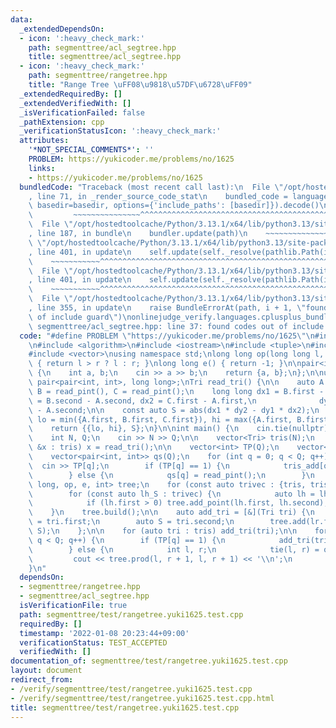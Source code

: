 ```yaml
---
data:
  _extendedDependsOn:
  - icon: ':heavy_check_mark:'
    path: segmenttree/acl_segtree.hpp
    title: segmenttree/acl_segtree.hpp
  - icon: ':heavy_check_mark:'
    path: segmenttree/rangetree.hpp
    title: "Range Tree \uFF08\u9818\u57DF\u6728\uFF09"
  _extendedRequiredBy: []
  _extendedVerifiedWith: []
  _isVerificationFailed: false
  _pathExtension: cpp
  _verificationStatusIcon: ':heavy_check_mark:'
  attributes:
    '*NOT_SPECIAL_COMMENTS*': ''
    PROBLEM: https://yukicoder.me/problems/no/1625
    links:
    - https://yukicoder.me/problems/no/1625
  bundledCode: "Traceback (most recent call last):\n  File \"/opt/hostedtoolcache/Python/3.13.1/x64/lib/python3.13/site-packages/onlinejudge_verify/documentation/build.py\"\
    , line 71, in _render_source_code_stat\n    bundled_code = language.bundle(stat.path,\
    \ basedir=basedir, options={'include_paths': [basedir]}).decode()\n          \
    \         ~~~~~~~~~~~~~~~^^^^^^^^^^^^^^^^^^^^^^^^^^^^^^^^^^^^^^^^^^^^^^^^^^^^^^^^^^^^^^^^^^\n\
    \  File \"/opt/hostedtoolcache/Python/3.13.1/x64/lib/python3.13/site-packages/onlinejudge_verify/languages/cplusplus.py\"\
    , line 187, in bundle\n    bundler.update(path)\n    ~~~~~~~~~~~~~~^^^^^^\n  File\
    \ \"/opt/hostedtoolcache/Python/3.13.1/x64/lib/python3.13/site-packages/onlinejudge_verify/languages/cplusplus_bundle.py\"\
    , line 401, in update\n    self.update(self._resolve(pathlib.Path(included), included_from=path))\n\
    \    ~~~~~~~~~~~^^^^^^^^^^^^^^^^^^^^^^^^^^^^^^^^^^^^^^^^^^^^^^^^^^^^^^^^^^^\n\
    \  File \"/opt/hostedtoolcache/Python/3.13.1/x64/lib/python3.13/site-packages/onlinejudge_verify/languages/cplusplus_bundle.py\"\
    , line 401, in update\n    self.update(self._resolve(pathlib.Path(included), included_from=path))\n\
    \    ~~~~~~~~~~~^^^^^^^^^^^^^^^^^^^^^^^^^^^^^^^^^^^^^^^^^^^^^^^^^^^^^^^^^^^\n\
    \  File \"/opt/hostedtoolcache/Python/3.13.1/x64/lib/python3.13/site-packages/onlinejudge_verify/languages/cplusplus_bundle.py\"\
    , line 355, in update\n    raise BundleErrorAt(path, i + 1, \"found codes out\
    \ of include guard\")\nonlinejudge_verify.languages.cplusplus_bundle.BundleErrorAt:\
    \ segmenttree/acl_segtree.hpp: line 37: found codes out of include guard\n"
  code: "#define PROBLEM \"https://yukicoder.me/problems/no/1625\"\n#include \"../rangetree.hpp\"\
    \n#include <algorithm>\n#include <iostream>\n#include <tuple>\n#include <utility>\n\
    #include <vector>\nusing namespace std;\nlong long op(long long l, long long r)\
    \ { return l > r ? l : r; }\nlong long e() { return -1; }\n\npair<int, int> read_pint()\
    \ {\n    int a, b;\n    cin >> a >> b;\n    return {a, b};\n};\n\nusing Tri =\
    \ pair<pair<int, int>, long long>;\nTri read_tri() {\n\n    auto A = read_pint(),\
    \ B = read_pint(), C = read_pint();\n    long long dx1 = B.first - A.first, dy1\
    \ = B.second - A.second, dx2 = C.first - A.first,\n              dy2 = C.second\
    \ - A.second;\n\n    const auto S = abs(dx1 * dy2 - dy1 * dx2);\n    const int\
    \ lo = min({A.first, B.first, C.first}), hi = max({A.first, B.first, C.first});\n\
    \    return {{lo, hi}, S};\n}\n\nint main() {\n    cin.tie(nullptr), ios::sync_with_stdio(false);\n\
    \    int N, Q;\n    cin >> N >> Q;\n\n    vector<Tri> tris(N);\n    for (auto\
    \ &x : tris) x = read_tri();\n\n    vector<int> TP(Q);\n    vector<Tri> tris_add(Q);\n\
    \    vector<pair<int, int>> qs(Q);\n    for (int q = 0; q < Q; q++) {\n      \
    \  cin >> TP[q];\n        if (TP[q] == 1) {\n            tris_add[q] = read_tri();\n\
    \        } else {\n            qs[q] = read_pint();\n        }\n    }\n\n    rangetree<long\
    \ long, op, e, int> tree;\n    for (const auto trivec : {tris, tris_add}) {\n\
    \        for (const auto lh_S : trivec) {\n            auto lh = lh_S.first;\n\
    \            if (lh.first > 0) tree.add_point(lh.first, lh.second);\n        }\n\
    \    }\n    tree.build();\n\n    auto add_tri = [&](Tri tri) {\n        auto lr\
    \ = tri.first;\n        auto S = tri.second;\n        tree.add(lr.first, lr.second,\
    \ S);\n    };\n\n    for (auto tri : tris) add_tri(tri);\n\n    for (int q = 0;\
    \ q < Q; q++) {\n        if (TP[q] == 1) {\n            add_tri(tris_add[q]);\n\
    \        } else {\n            int l, r;\n            tie(l, r) = qs[q];\n   \
    \         cout << tree.prod(l, r + 1, l, r + 1) << '\\n';\n        }\n    }\n\
    }\n"
  dependsOn:
  - segmenttree/rangetree.hpp
  - segmenttree/acl_segtree.hpp
  isVerificationFile: true
  path: segmenttree/test/rangetree.yuki1625.test.cpp
  requiredBy: []
  timestamp: '2022-01-08 20:23:44+09:00'
  verificationStatus: TEST_ACCEPTED
  verifiedWith: []
documentation_of: segmenttree/test/rangetree.yuki1625.test.cpp
layout: document
redirect_from:
- /verify/segmenttree/test/rangetree.yuki1625.test.cpp
- /verify/segmenttree/test/rangetree.yuki1625.test.cpp.html
title: segmenttree/test/rangetree.yuki1625.test.cpp
---
```

